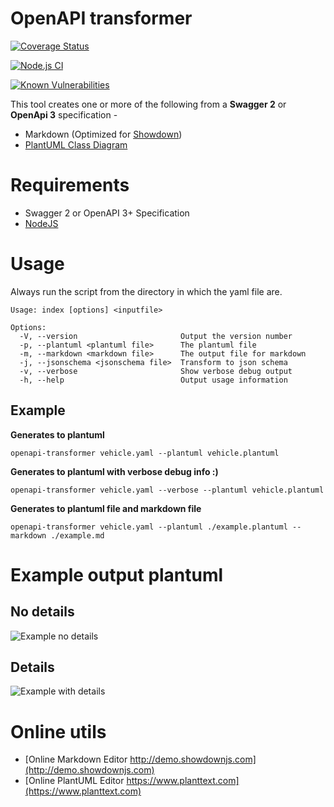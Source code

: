 # OpenAPI transformer

[![Coverage Status](https://coveralls.io/repos/github/armand-janssen/openapi-transformer/badge.svg?branch=master)](https://coveralls.io/github/armand-janssen/openapi-transformer?branch=master)

[![Node.js CI](https://github.com/armand-janssen/openapi-transformer/actions/workflows/node.js.yml/badge.svg)](https://github.com/armand-janssen/openapi-transformer/actions/workflows/node.js.yml)

[![Known Vulnerabilities](https://snyk.io/test/github/armand-janssen/openapi-transformer/badge.svg?targetFile=package.json)](https://snyk.io/test/github/armand-janssen/openapi-transformer?targetFile=package.json)

This tool creates one or more of the following from a **Swagger 2** or **OpenApi 3** specification -
* Markdown (Optimized for [Showdown](http://showdownjs.com))
* [PlantUML Class Diagram](http://plantuml.com/class-diagram)

# Requirements
- Swagger 2 or OpenAPI 3+ Specification
- [NodeJS](http://nodejs.org)

# Usage
Always run the script from the directory in which the yaml file are.
```
Usage: index [options] <inputfile>

Options:
  -V, --version                       Output the version number
  -p, --plantuml <plantuml file>      The plantuml file
  -m, --markdown <markdown file>      The output file for markdown
  -j, --jsonschema <jsonschema file>  Transform to json schema
  -v, --verbose                       Show verbose debug output
  -h, --help                          Output usage information
```

## Example
**Generates to plantuml**
```
openapi-transformer vehicle.yaml --plantuml vehicle.plantuml
```
**Generates to plantuml with verbose debug info :)**
```
openapi-transformer vehicle.yaml --verbose --plantuml vehicle.plantuml
```

**Generates to plantuml file and markdown file**
```
openapi-transformer vehicle.yaml --plantuml ./example.plantuml --markdown ./example.md
```
# Example output plantuml

## No details
![Example no details](https://raw.githubusercontent.com/armand-janssen/openapi-transformer/master/example/example-no-details.png)

## Details
![Example with details](https://raw.githubusercontent.com/armand-janssen/openapi-transformer/master/example/example-details.png)

# Online utils
- [Online Markdown Editor http://demo.showdownjs.com](http://demo.showdownjs.com)
- [Online PlantUML Editor https://www.planttext.com](https://www.planttext.com)
